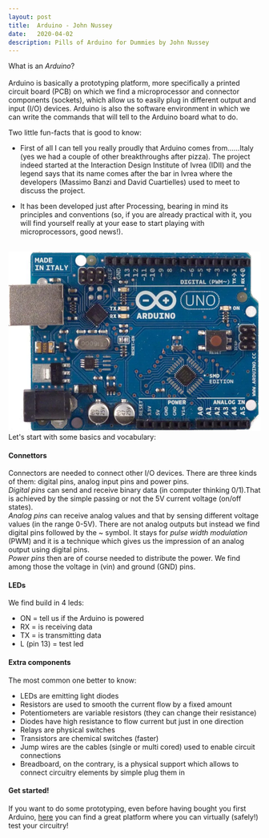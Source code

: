 ```yaml
---
layout: post
title:  Arduino - John Nussey
date:   2020-04-02
description: Pills of Arduino for Dummies by John Nussey
---
```



What is an *Arduino*?<br><br>
Arduino is basically a prototyping platform, more specifically a printed circuit board (PCB) on which we find a microprocessor and connector components (sockets), which allow us to easily plug in different output and input (I/O) devices. Arduino is also the software environment in which we can write the commands that will tell to the Arduino board what to do.

Two little fun-facts that is good to know:
* First of all I can tell you really proudly that Arduino comes from…...Italy (yes we had a couple of other breakthroughs after pizza). The project indeed started at the Interaction Design Institute of Ivrea (IDII) and the legend says that its name comes after the bar in Ivrea where the developers (Massimo Banzi and David Cuartielles) used to meet to discuss the project.

* It has been developed just after Processing, bearing in mind its principles and conventions (so, if you are already practical with it, you will find yourself really at your ease to start playing with microprocessors, good news!).
<br>

<img src="/assets/img/arduino-uno.jpg" style="max-width: 100%; height: auto;"> 

<br>
Let's start with some basics and vocabulary:

<h4>Connettors</h4>

Connectors are needed to connect other I/O devices. There are three kinds of them: digital pins, analog input pins and power pins.<br>
*Digital pins* can send and receive binary data (in computer thinking 0/1).That is achieved by the simple passing or not the 5V current voltage (on/off states).<br>
*Analog pins* can receive analog values and that by sensing different voltage values (in the range 0-5V). There are not analog outputs but instead we find digital pins followed by the ~ symbol. It stays for *pulse width modulation* (PWM) and it is a technique which gives us the impression of an analog output using digital pins.<br>
*Power pins* then are of course needed to distribute the power. We find among those the voltage in (vin) and ground (GND) pins.

<h4>LEDs</h4>

We find build in 4 leds:
* ON = tell us if the Arduino is powered
* RX = is receiving data
* TX = is transmitting data
* L (pin 13) = test led

<h4>Extra components</h4>

The most common one better to know:
* LEDs are emitting light diodes
* Resistors are used to smooth the current flow by a fixed amount
* Potentiometers are variable resistors (they can change their resistance)
* Diodes have high resistance to flow current but just in one direction
* Relays are physical switches  
* Transistors are chemical switches (faster)
* Jump wires are the cables (single or multi cored) used to enable circuit connections
* Breadboard, on the contrary, is a physical support which allows to connect circuitry elements by simple plug them in 


<h4>Get started!</h4>

If you want to do some prototyping, even before having bought you first Arduino, <a href="https://www.tinkercad.com/circuits" target="_blank">here</a> you can find a great platform where you can virtually (safely!) test your circuitry!